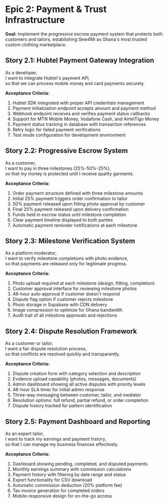 # Epic 2: Payment & Trust Infrastructure

**Goal:** Implement the progressive escrow payment system that protects both customers and tailors, establishing Sew4Mi as Ghana's most trusted custom clothing marketplace.

## Story 2.1: Hubtel Payment Gateway Integration

As a developer,  
I want to integrate Hubtel's payment API,  
so that we can process mobile money and card payments securely.

**Acceptance Criteria:**
1. Hubtel SDK integrated with proper API credentials management
2. Payment initialization endpoint accepts amount and payment method
3. Webhook endpoint receives and verifies payment status callbacks
4. Support for MTN Mobile Money, Vodafone Cash, and AirtelTigo Money
5. Payment status tracking in database with transaction references
6. Retry logic for failed payment verifications
7. Test mode configuration for development environment

## Story 2.2: Progressive Escrow System

As a customer,  
I want to pay in three milestones (25%-50%-25%),  
so that my money is protected until I receive quality garments.

**Acceptance Criteria:**
1. Order payment structure defined with three milestone amounts
2. Initial 25% payment triggers order confirmation to tailor
3. 50% payment released upon fitting photo approval by customer
4. Final 25% payment released upon delivery confirmation
5. Funds held in escrow status until milestone completion
6. Clear payment timeline displayed to both parties
7. Automatic payment reminder notifications at each milestone

## Story 2.3: Milestone Verification System

As a platform moderator,  
I want to verify milestone completions with photo evidence,  
so that payments are released only for legitimate progress.

**Acceptance Criteria:**
1. Photo upload required at each milestone (design, fitting, completion)
2. Customer approval interface for reviewing milestone photos
3. 48-hour auto-approval if customer doesn't respond
4. Dispute flag option if customer rejects milestone
5. Photo storage in Supabase with CDN delivery
6. Image compression to optimize for Ghana bandwidth
7. Audit trail of all milestone approvals and rejections

## Story 2.4: Dispute Resolution Framework

As a customer or tailor,  
I want a fair dispute resolution process,  
so that conflicts are resolved quickly and transparently.

**Acceptance Criteria:**
1. Dispute creation form with category selection and description
2. Evidence upload capability (photos, messages, documents)
3. Admin dashboard showing all active disputes with priority levels
4. 48-hour SLA timer for initial admin response
5. Three-way messaging between customer, tailor, and mediator
6. Resolution options: full refund, partial refund, or order completion
7. Dispute history tracked for pattern identification

## Story 2.5: Payment Dashboard and Reporting

As an expert tailor,  
I want to track my earnings and payment history,  
so that I can manage my business finances effectively.

**Acceptance Criteria:**
1. Dashboard showing pending, completed, and disputed payments
2. Monthly earnings summary with commission calculations
3. Payment history with filtering by date range and status
4. Export functionality for CSV download
5. Automatic commission deduction (20% platform fee)
6. Tax invoice generation for completed orders
7. Mobile-responsive design for on-the-go access
